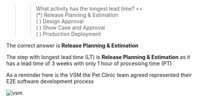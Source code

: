 >> What activity has the longest lead time? <<  
(*) Release Planning & Estimation  
( ) Design Approval  
( ) Show Case and Approval  
( ) Production Deployment  

The correct answer is **Release Planning & Estimation**  

The step with longest lead time (LT) is **Release Planning & Estimation** as it has a lead time of 3 weeks with only 1 hour of processing time (PT)  

As a reminder here is the VSM the Pet Clinic team agreed represented their E2E software development process  

![vsm](https://s3.amazonaws.com/devopsdojoassets/valuestreammap.png)  
